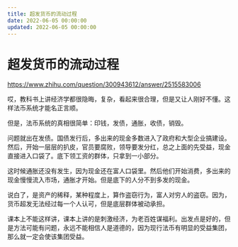 ```yaml
---
title: 超发货币的流动过程
date: 2022-06-05 00:00:00
updated: 2022-06-05 00:00:00
---
```


# 超发货币的流动过程

https://www.zhihu.com/question/300943612/answer/2515583006

哎，教科书上讲经济学都很隐晦，复杂，看起来很合理，但是又让人刚好不懂。这样法币系统才能名正言顺。

但是，法币系统的真相很简单：印钱，发债，通胀，收债，销毁。

问题就出在发债。国债发行后，多出来的现金多数进入了政府和大型企业搞建设。然后，开始一层层的扒皮，官员要腐败，领导要发分红，总之上面的先受益，现金直接进入口袋了。底下领工资的群体，只拿到一小部分。

这时候通胀还没有发生，因为现金还在富人口袋里。然后他们开始消费，多出来的现金慢慢流入市场，通胀才开始。但是底下的人分不到多发的现金。

说白了，是资产的稀释，某种程度上，算作盗窃行为，富人对穷人的盗窃。因为，货币超发无法经过每一个人认可，但是底层群体被动承担。

课本上不能这样讲，课本上讲的是刺激经济，为老百姓谋福利。出发点是好的，但是方法可能有问题，永远不能相信人是道德的，因为现行法币有明显的受益集团，那么就一定会使该集团受益。
